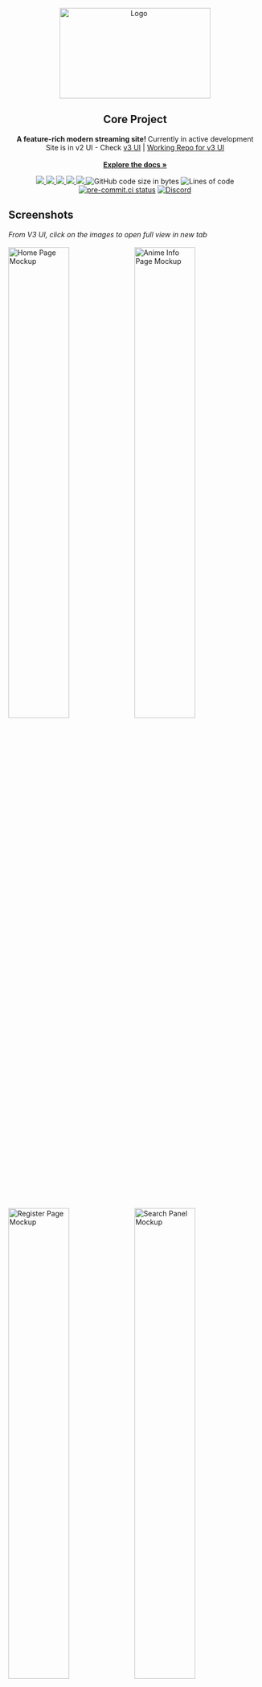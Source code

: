 <div id="top"></div>

<br/>
<div align="center">
  <picture>
    <source alt="Logo" media="(prefers-color-scheme: dark)" srcset="https://user-images.githubusercontent.com/61817579/161123729-44ae9010-6282-44e5-ba68-adaac71f33be.png"  width="300" height="180">
    <img alt="Logo" src="https://user-images.githubusercontent.com/61817579/161123650-176e7dfe-f622-49a6-acd8-b336f9d01a2b.png"  width="300" height="180">
  </picture>

  <h2 align="center">Core Project</h2>

  <p align="center">
   <b> A feature-rich modern streaming site! </b> Currently in active development
   <br>
   Site is in v2 UI -
   Check <a href="https://core-project-v3-ui.vercel.app">v3 UI</a> |
   <a href="https://github.com/Tokito69/CoreProject-V3-UI/">Working Repo for v3 UI</a>
    <br><br>
    <a href="https://github.com/baseplate-admin/CoreProject"><strong>Explore the docs »</strong></a>
  </p>
</div>

<p align="center">
  <a href="https://github.com/baseplate-admin/CoreProject/graphs/contributors" alt="Contributors">
    <img src="https://img.shields.io/github/contributors/baseplate-admin/CoreProject.svg?style=for-the-badge" >
  </a>
  <a href="https://github.com/baseplate-admin/CoreProject/network/members" alt="Forks">
    <img src="https://img.shields.io/github/forks/baseplate-admin/CoreProject.svg?style=for-the-badge">
  </a>
  <a href="https://github.com/baseplate-admin/CoreProject/stargazers" alt="Stars">
    <img src="https://img.shields.io/github/stars/baseplate-admin/CoreProject.svg?style=for-the-badge">
  </a>
  <a href="https://github.com/baseplate-admin/CoreProject/issues" alt="Issues">
    <img src="https://img.shields.io/github/issues/baseplate-admin/CoreProject.svg?style=for-the-badge">
  </a>
  <a href="https://github.com/baseplate-admin/CoreProject/blob/v2/LICENSE" alt="License - AGPL-3.0">
    <img src="https://img.shields.io/github/license/baseplate-admin/CoreProject.svg?style=for-the-badge">
  </a>

  <img alt="GitHub code size in bytes" src="https://img.shields.io/github/languages/code-size/baseplate-admin/coreproject?style=for-the-badge">
  <img alt="Lines of code" src="https://img.shields.io/tokei/lines/github/baseplate-admin/coreproject?style=for-the-badge">
  <a href="https://results.pre-commit.ci/latest/github/baseplate-admin/CoreProject/v3"><img src="https://img.shields.io/badge/pre--commit-enabled-brightgreen?logo=pre-commit&logoColor=white&style=for-the-badge" alt="pre-commit.ci status"></a>
  <a href='https://discord.gg/7AraSmKqnN'><img alt="Discord" src="https://img.shields.io/discord/1039894823626362931?style=for-the-badge"></a>
</p>

## Screenshots

<p float="left">
  <i>From V3 UI, click on the images to open full view in new tab</i>
  <br>
  <br>
  <img src="https://user-images.githubusercontent.com/61817579/235350591-ef773175-8d90-4a7f-b412-1aa71953b5b1.png" alt="Home Page Mockup" width=49%>
  <img src="https://user-images.githubusercontent.com/61817579/235350607-a77e4cbe-54f5-4678-ad49-81bc740ea6a0.png" alt="Anime Info Page Mockup" width=49%>
  <img src="https://user-images.githubusercontent.com/61817579/235350621-56415d11-991d-4a64-b61f-a27da6e56529.png" alt="Register Page Mockup" width=49%>
  <img src="https://user-images.githubusercontent.com/61817579/235350654-1eee77aa-dba3-47c1-934c-58318ef611da.png" alt="Search Panel Mockup" width=49%>
</p>

## (Upcoming) Features

Core Project is a collection of several projects - animecore, mangacore & soundcore. Overall, it aims to becomes a site where you can get all your anime, manga and songs for free and without any ads.

-   Home Page recommendations & Continue watching
-   Watch Progress
-   Account feature for cross-platform playing
-   Mobile support
-   No Ads
-   Next gen Player
-   Search
-   Clean & feature-rich UI
-   MAL-sync support
-   and many more!

All features are under development.

<p align="right">(<a href="#top">back to top</a>)</p>

### Built with

-   [.](https://example.com)
-   [..](https://example.com)
-   [...](https://example.com)

<p align="right">(<a href="#top">back to top</a>)</p>

## Roadmap

-   [x] Backend
-   [x] Logo & Design system
-   [ ] [Mockups](https://www.figma.com/file/knyOkHUChnJpsAsmuILhOk/Core-Project) (All pages)
-   [ ] Frontend
-   [ ] Misc stuff

See the [open issues](https://github.com/baseplate-admin/CoreProject/issues) and [projects](https://github.com/baseplate-admin/CoreProject/projects?) for a full list of features we're working on (and need help with).

<p align="right">(<a href="#top">back to top</a>)</p>

## Contributing

-   If you have a suggestion/idea that would make this project better, please create a pull request. All pull requests will be reviewed by us, and adjusted.

-   You can also [open a new issue](https://github.com/baseplate-admin/CoreProject/issues/new/choose) or [help us with an existing one](https://github.com/baseplate-admin/CoreProject/issues).

Other than that, you can also help the project by giving it a star! Your help is extremely appreciated :)

<p align="right">(<a href="#top">back to top</a>)</p>

## License

Distributed under the AGPL-3.0 License. See [`LICENSE`](https://github.com/baseplate-admin/CoreProject/blob/v2/LICENSE) for more information.

<p align="right">(<a href="#top">back to top</a>)</p>
